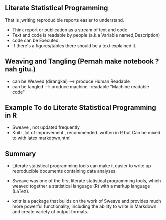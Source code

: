 ## Literate Statistical Programming
 That is ,writing reproducible reports easier to understand.

- Think report or publication as a stream of text and code
- Text and code is readable by people (a.k.a Variable named,Description)
- code can be Executed.
- If there's a figures/tables there should be a text explained it.

## Weaving and Tangling (Pernah make notebook ? nah gitu.)
- can be Weaved (dirangkai) --> produce Human Readable
- can be tangled --> produce machine -readable "Machine readable code"

## Example To do Literate Statistical Programming in R
 - Sweave , not updated frequently
 - Knitr ,lot of improvement , recommended. written in R but Can be mixed to with latex markdown,html.

## Summary
- Literate statistical programming tools can make it easier to write up reproducible documents containing data analyses.

- Sweave was one of the first literate statistical programming
tools, which weaved together a statistical language (R) with a markup language (LaTeX).

- knitr is a package that builds on the work of Sweave and provides much more powerful functionality, including the ability to write in Markdown and create variety of output formats.

